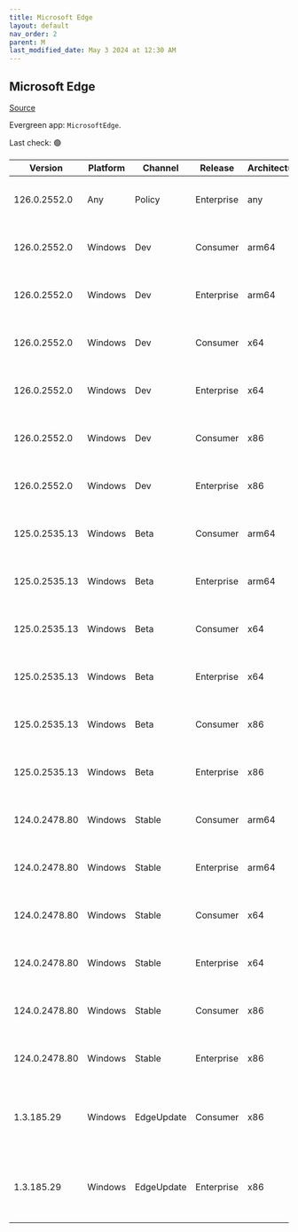 ```yaml
---
title: Microsoft Edge
layout: default
nav_order: 2
parent: M
last_modified_date: May 3 2024 at 12:30 AM
---
```


## Microsoft Edge

[Source](https://www.microsoft.com/edge)

Evergreen app: `MicrosoftEdge`. 

Last check: 🟢

| Version       | Platform | Channel    | Release    | Architecture | Hash                                                             | URI                                                                                                                                                                                                                                                                                                                      |
| ------------- | -------- | ---------- | ---------- | ------------ | ---------------------------------------------------------------- | ------------------------------------------------------------------------------------------------------------------------------------------------------------------------------------------------------------------------------------------------------------------------------------------------------------------------ |
| 126.0.2552.0  | Any      | Policy     | Enterprise | any          | C32E55ECF4E78228692EFBEB0765D64CA380F7BE6A33C84FAC413D30E0977F61 | [https://msedge.sf.dl.delivery.mp.microsoft.com/filestreamingservice/files/5f622ea0-a5ab-48c3-b631-7cad1d38ce5d/MicrosoftEdgePolicyTemplates.cab](https://msedge.sf.dl.delivery.mp.microsoft.com/filestreamingservice/files/5f622ea0-a5ab-48c3-b631-7cad1d38ce5d/MicrosoftEdgePolicyTemplates.cab)                       |
| 126.0.2552.0  | Windows  | Dev        | Consumer   | arm64        | A70D3ABAC30E36CD4C9EE61A0E029A4D01513A9BBFA88F6F8170C415A6F58AEB | [https://msedge.sf.dl.delivery.mp.microsoft.com/filestreamingservice/files/b0a47c63-1514-4acd-b206-02a77444dc21/MicrosoftEdgeDevEnterpriseARM64.msi](https://msedge.sf.dl.delivery.mp.microsoft.com/filestreamingservice/files/b0a47c63-1514-4acd-b206-02a77444dc21/MicrosoftEdgeDevEnterpriseARM64.msi)                 |
| 126.0.2552.0  | Windows  | Dev        | Enterprise | arm64        | A70D3ABAC30E36CD4C9EE61A0E029A4D01513A9BBFA88F6F8170C415A6F58AEB | [https://msedge.sf.dl.delivery.mp.microsoft.com/filestreamingservice/files/b0a47c63-1514-4acd-b206-02a77444dc21/MicrosoftEdgeDevEnterpriseARM64.msi](https://msedge.sf.dl.delivery.mp.microsoft.com/filestreamingservice/files/b0a47c63-1514-4acd-b206-02a77444dc21/MicrosoftEdgeDevEnterpriseARM64.msi)                 |
| 126.0.2552.0  | Windows  | Dev        | Consumer   | x64          | 77DEBF4CDEBF979CD7A99C89FA937E759BB150707A8BF8565FDD6416C61F1AEA | [https://msedge.sf.dl.delivery.mp.microsoft.com/filestreamingservice/files/0185f7de-763e-4379-a2ca-b02f9d3f121a/MicrosoftEdgeDevEnterpriseX64.msi](https://msedge.sf.dl.delivery.mp.microsoft.com/filestreamingservice/files/0185f7de-763e-4379-a2ca-b02f9d3f121a/MicrosoftEdgeDevEnterpriseX64.msi)                     |
| 126.0.2552.0  | Windows  | Dev        | Enterprise | x64          | 77DEBF4CDEBF979CD7A99C89FA937E759BB150707A8BF8565FDD6416C61F1AEA | [https://msedge.sf.dl.delivery.mp.microsoft.com/filestreamingservice/files/0185f7de-763e-4379-a2ca-b02f9d3f121a/MicrosoftEdgeDevEnterpriseX64.msi](https://msedge.sf.dl.delivery.mp.microsoft.com/filestreamingservice/files/0185f7de-763e-4379-a2ca-b02f9d3f121a/MicrosoftEdgeDevEnterpriseX64.msi)                     |
| 126.0.2552.0  | Windows  | Dev        | Consumer   | x86          | B873273C5282C31DFFF96D7F584CBD362CF4A4D83EEA1EA8A46505F64B4274FA | [https://msedge.sf.dl.delivery.mp.microsoft.com/filestreamingservice/files/46501de1-d83f-4484-93ad-0c4c7625607b/MicrosoftEdgeDevEnterpriseX86.msi](https://msedge.sf.dl.delivery.mp.microsoft.com/filestreamingservice/files/46501de1-d83f-4484-93ad-0c4c7625607b/MicrosoftEdgeDevEnterpriseX86.msi)                     |
| 126.0.2552.0  | Windows  | Dev        | Enterprise | x86          | B873273C5282C31DFFF96D7F584CBD362CF4A4D83EEA1EA8A46505F64B4274FA | [https://msedge.sf.dl.delivery.mp.microsoft.com/filestreamingservice/files/46501de1-d83f-4484-93ad-0c4c7625607b/MicrosoftEdgeDevEnterpriseX86.msi](https://msedge.sf.dl.delivery.mp.microsoft.com/filestreamingservice/files/46501de1-d83f-4484-93ad-0c4c7625607b/MicrosoftEdgeDevEnterpriseX86.msi)                     |
| 125.0.2535.13 | Windows  | Beta       | Consumer   | arm64        | B8D424456784CF095286A4E81487AD61456EBA66C3D92B4D2E63224E4E578321 | [https://msedge.sf.dl.delivery.mp.microsoft.com/filestreamingservice/files/a1953e0b-3ea8-4a51-baf0-58ab5c8e4c9b/MicrosoftEdgeBetaEnterpriseARM64.msi](https://msedge.sf.dl.delivery.mp.microsoft.com/filestreamingservice/files/a1953e0b-3ea8-4a51-baf0-58ab5c8e4c9b/MicrosoftEdgeBetaEnterpriseARM64.msi)               |
| 125.0.2535.13 | Windows  | Beta       | Enterprise | arm64        | B8D424456784CF095286A4E81487AD61456EBA66C3D92B4D2E63224E4E578321 | [https://msedge.sf.dl.delivery.mp.microsoft.com/filestreamingservice/files/a1953e0b-3ea8-4a51-baf0-58ab5c8e4c9b/MicrosoftEdgeBetaEnterpriseARM64.msi](https://msedge.sf.dl.delivery.mp.microsoft.com/filestreamingservice/files/a1953e0b-3ea8-4a51-baf0-58ab5c8e4c9b/MicrosoftEdgeBetaEnterpriseARM64.msi)               |
| 125.0.2535.13 | Windows  | Beta       | Consumer   | x64          | 02D9FFADED55158FAB3128EB5D5ED8431BBFE482371CABF4BE7816357DF4A33A | [https://msedge.sf.dl.delivery.mp.microsoft.com/filestreamingservice/files/10b210ac-f97d-492c-95d4-416d47cdf134/MicrosoftEdgeBetaEnterpriseX64.msi](https://msedge.sf.dl.delivery.mp.microsoft.com/filestreamingservice/files/10b210ac-f97d-492c-95d4-416d47cdf134/MicrosoftEdgeBetaEnterpriseX64.msi)                   |
| 125.0.2535.13 | Windows  | Beta       | Enterprise | x64          | 02D9FFADED55158FAB3128EB5D5ED8431BBFE482371CABF4BE7816357DF4A33A | [https://msedge.sf.dl.delivery.mp.microsoft.com/filestreamingservice/files/10b210ac-f97d-492c-95d4-416d47cdf134/MicrosoftEdgeBetaEnterpriseX64.msi](https://msedge.sf.dl.delivery.mp.microsoft.com/filestreamingservice/files/10b210ac-f97d-492c-95d4-416d47cdf134/MicrosoftEdgeBetaEnterpriseX64.msi)                   |
| 125.0.2535.13 | Windows  | Beta       | Consumer   | x86          | D82F4BB40A72CC6F89908F0E320FE82CF752476006EFFB2D22191B3F2B8AAA1B | [https://msedge.sf.dl.delivery.mp.microsoft.com/filestreamingservice/files/ef8014cb-6a74-44a5-8eaf-69370d8cf4a0/MicrosoftEdgeBetaEnterpriseX86.msi](https://msedge.sf.dl.delivery.mp.microsoft.com/filestreamingservice/files/ef8014cb-6a74-44a5-8eaf-69370d8cf4a0/MicrosoftEdgeBetaEnterpriseX86.msi)                   |
| 125.0.2535.13 | Windows  | Beta       | Enterprise | x86          | D82F4BB40A72CC6F89908F0E320FE82CF752476006EFFB2D22191B3F2B8AAA1B | [https://msedge.sf.dl.delivery.mp.microsoft.com/filestreamingservice/files/ef8014cb-6a74-44a5-8eaf-69370d8cf4a0/MicrosoftEdgeBetaEnterpriseX86.msi](https://msedge.sf.dl.delivery.mp.microsoft.com/filestreamingservice/files/ef8014cb-6a74-44a5-8eaf-69370d8cf4a0/MicrosoftEdgeBetaEnterpriseX86.msi)                   |
| 124.0.2478.80 | Windows  | Stable     | Consumer   | arm64        | 7D994130B62B6F47FB1A45BBE652F8E88A1BC39529EA6AB548527BDDE86A6837 | [https://msedge.sf.dl.delivery.mp.microsoft.com/filestreamingservice/files/e5012212-c6a1-4b4f-abfd-1d49e259fb88/MicrosoftEdgeEnterpriseARM64.msi](https://msedge.sf.dl.delivery.mp.microsoft.com/filestreamingservice/files/e5012212-c6a1-4b4f-abfd-1d49e259fb88/MicrosoftEdgeEnterpriseARM64.msi)                       |
| 124.0.2478.80 | Windows  | Stable     | Enterprise | arm64        | 7D994130B62B6F47FB1A45BBE652F8E88A1BC39529EA6AB548527BDDE86A6837 | [https://msedge.sf.dl.delivery.mp.microsoft.com/filestreamingservice/files/e5012212-c6a1-4b4f-abfd-1d49e259fb88/MicrosoftEdgeEnterpriseARM64.msi](https://msedge.sf.dl.delivery.mp.microsoft.com/filestreamingservice/files/e5012212-c6a1-4b4f-abfd-1d49e259fb88/MicrosoftEdgeEnterpriseARM64.msi)                       |
| 124.0.2478.80 | Windows  | Stable     | Consumer   | x64          | B423114BE7FB58889CA5A8AC4F4593A87C97A847E9D39F225D7EF98F9D96A6E7 | [https://msedge.sf.dl.delivery.mp.microsoft.com/filestreamingservice/files/d620a2bb-7a1e-4b55-ae04-0e54b88916d5/MicrosoftEdgeEnterpriseX64.msi](https://msedge.sf.dl.delivery.mp.microsoft.com/filestreamingservice/files/d620a2bb-7a1e-4b55-ae04-0e54b88916d5/MicrosoftEdgeEnterpriseX64.msi)                           |
| 124.0.2478.80 | Windows  | Stable     | Enterprise | x64          | B423114BE7FB58889CA5A8AC4F4593A87C97A847E9D39F225D7EF98F9D96A6E7 | [https://msedge.sf.dl.delivery.mp.microsoft.com/filestreamingservice/files/d620a2bb-7a1e-4b55-ae04-0e54b88916d5/MicrosoftEdgeEnterpriseX64.msi](https://msedge.sf.dl.delivery.mp.microsoft.com/filestreamingservice/files/d620a2bb-7a1e-4b55-ae04-0e54b88916d5/MicrosoftEdgeEnterpriseX64.msi)                           |
| 124.0.2478.80 | Windows  | Stable     | Consumer   | x86          | AB1F342DB67AEE65C2C255A6D2E7046A83440A76431840D7E81F9F6A6D51E7E0 | [https://msedge.sf.dl.delivery.mp.microsoft.com/filestreamingservice/files/e5af21c2-7344-4d66-979c-920cae3f3399/MicrosoftEdgeEnterpriseX86.msi](https://msedge.sf.dl.delivery.mp.microsoft.com/filestreamingservice/files/e5af21c2-7344-4d66-979c-920cae3f3399/MicrosoftEdgeEnterpriseX86.msi)                           |
| 124.0.2478.80 | Windows  | Stable     | Enterprise | x86          | AB1F342DB67AEE65C2C255A6D2E7046A83440A76431840D7E81F9F6A6D51E7E0 | [https://msedge.sf.dl.delivery.mp.microsoft.com/filestreamingservice/files/e5af21c2-7344-4d66-979c-920cae3f3399/MicrosoftEdgeEnterpriseX86.msi](https://msedge.sf.dl.delivery.mp.microsoft.com/filestreamingservice/files/e5af21c2-7344-4d66-979c-920cae3f3399/MicrosoftEdgeEnterpriseX86.msi)                           |
| 1.3.185.29    | Windows  | EdgeUpdate | Consumer   | x86          | C2CA3135F3CAFD79BF90D4CB3118943CA17F40E0D651D1FC32B1B3D22D1412AA | [https://msedge.sf.dl.delivery.mp.microsoft.com/filestreamingservice/files/4d6076eb-9605-4ec8-9571-39d3b988e526/MicrosoftEdgeUpdateSetup_X86_1.3.185.29.exe](https://msedge.sf.dl.delivery.mp.microsoft.com/filestreamingservice/files/4d6076eb-9605-4ec8-9571-39d3b988e526/MicrosoftEdgeUpdateSetup_X86_1.3.185.29.exe) |
| 1.3.185.29    | Windows  | EdgeUpdate | Enterprise | x86          | C2CA3135F3CAFD79BF90D4CB3118943CA17F40E0D651D1FC32B1B3D22D1412AA | [https://msedge.sf.dl.delivery.mp.microsoft.com/filestreamingservice/files/4d6076eb-9605-4ec8-9571-39d3b988e526/MicrosoftEdgeUpdateSetup_X86_1.3.185.29.exe](https://msedge.sf.dl.delivery.mp.microsoft.com/filestreamingservice/files/4d6076eb-9605-4ec8-9571-39d3b988e526/MicrosoftEdgeUpdateSetup_X86_1.3.185.29.exe) |
